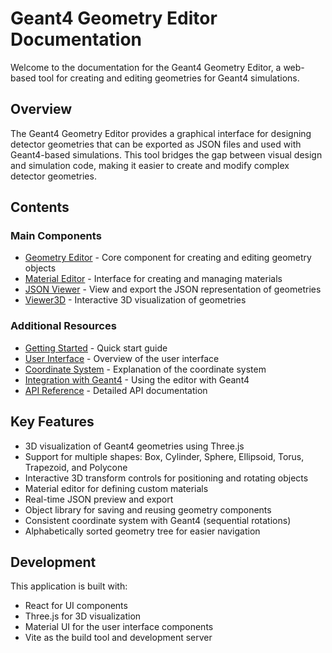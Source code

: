 # Geant4 Geometry Editor Documentation

Welcome to the documentation for the Geant4 Geometry Editor, a web-based tool for creating and editing geometries for Geant4 simulations.

## Overview

The Geant4 Geometry Editor provides a graphical interface for designing detector geometries that can be exported as JSON files and used with Geant4-based simulations. This tool bridges the gap between visual design and simulation code, making it easier to create and modify complex detector geometries.

## Contents

### Main Components

- [Geometry Editor](geometry-editor.md) - Core component for creating and editing geometry objects
- [Material Editor](material-editor.md) - Interface for creating and managing materials
- [JSON Viewer](json-viewer.md) - View and export the JSON representation of geometries
- [Viewer3D](viewer3D.md) - Interactive 3D visualization of geometries

### Additional Resources

- [Getting Started](getting-started.md) - Quick start guide
- [User Interface](user-interface.md) - Overview of the user interface
- [Coordinate System](coordinate-system.md) - Explanation of the coordinate system
- [Integration with Geant4](integration-with-geant4.md) - Using the editor with Geant4
- [API Reference](api/index.md) - Detailed API documentation

## Key Features

- 3D visualization of Geant4 geometries using Three.js
- Support for multiple shapes: Box, Cylinder, Sphere, Ellipsoid, Torus, Trapezoid, and Polycone
- Interactive 3D transform controls for positioning and rotating objects
- Material editor for defining custom materials
- Real-time JSON preview and export
- Object library for saving and reusing geometry components
- Consistent coordinate system with Geant4 (sequential rotations)
- Alphabetically sorted geometry tree for easier navigation

## Development

This application is built with:
- React for UI components
- Three.js for 3D visualization
- Material UI for the user interface components
- Vite as the build tool and development server
